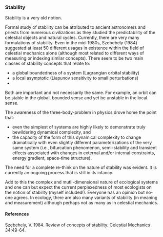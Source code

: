 ### Stability

Stability is a very old notion. 

Formal study of stability can be attributed to ancient astronomers and priests from numerous civilizations as they studied the predictability of the celestial objects and natural cycles. Currently, there are very many formulations of stability. Even in the mid-1980s, Szebehely (1984) suggested at least 50 different usages in existence within the field of celestial mechanics alone (although most related to different ways of measuring or indexing similar concepts). 
There seem to be two main classes of stability concepts that relate to: 

- a global boundedness of a system (Lagrangian orbital stability)
- a local asymptotic (Liapunov sensitivity to small perturbations)
- 
Both are important and not necessarily the same. For example, an orbit can be stable in the global, bounded sense and yet be unstable in the local sense. 

The awareness of the three-body-problem in physics drove home the point that:

- even the simplest of systems are highly likely to demonstrate truly bewildering dynamical complexity, and
- the capacity of the form of this dynamical complexity to change dramatically with even slightly different parameterizations of the very same system (i.e., bifurcation phenomenon, semi-stability and transient effects associated with changes in external and/or internal constraints, energy gradient, space-time structure).

The need for a complete re-think on the nature of stability was evident. It is currently an ongoing process that is still in its infancy. 

Add to this the complex and mutli-dimensional nature of ecological systems and one can but expect the current  perplexedness of most ecologists on the notion of stability (myself included!). Everyone has an opinion but no-one agrees. In ecology, there are also many variants of stability (in meaning and measurement) although perhaps not as many as in celestial mechanics. 

#### References

Szebehely, V. 1984.  Review of concepts of stability. Celestial Mechanics 34:49-64.
